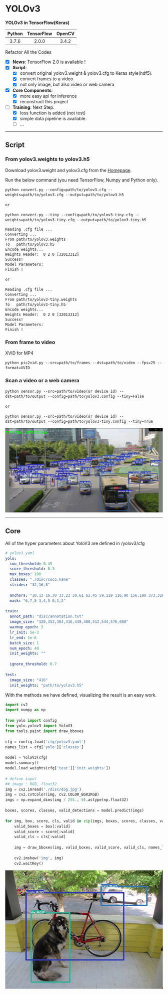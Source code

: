 # YOLOv3

**YOLOv3 in TensorFlow(Keras)**

| Python | TensorFlow | OpenCV |
| :----: | :--------: | :----: |
| 3.7.6  |   2.0.0    | 3.4.2  |

Refactor All the Codes
- [x] **News**: TensorFlow 2.0 is available !
- [x] **Script**: 
  - [x] convert original yolov3.weight & yolov3.cfg to Keras style(hdf5).
  - [x] convert frames to a video
  - [x] not only image, but also video or web camera
- [x] **Core Components**:
  - [x] more easy api for inference
  - [x] reconstruct this project
- [ ] **Training**: Next Step.
  - [x] loss function is added (not test)
  - [x] simple data pipeline is available.
  - [ ] ...

---

## Script

### From yolov3.weights to yolov3.h5
Download yolov3.weight and yolov3.cfg from the [Homepage](https://pjreddie.com/darknet/yolo/).

Run the below command (you need TensorFlow, Numpy and Python only).

```shell script
python convert.py --config=path/to/yolov3.cfg --weights=path/to/yolov3.cfg --output=path/to/yolov3.h5 

or

python convert.py --tiny --config=path/to/yolov3-tiny.cfg --weights=path/to/yolov3-tiny.cfg --output=path/to/yolov3-tiny.h5 
```

```shell script
Reading .cfg file ...
Converting ...
From path/to/yolov3.weights
To   path/to/yolov3.h5
Encode weights...
Weights Header:  0 2 0 [32013312]
Success!
Model Parameters:
Finish !

or

Reading .cfg file ...
Converting ...
From path/to/yolov3-tiny.weights
To   path/to/yolov3-tiny.h5
Encode weights...
Weights Header:  0 2 0 [32013312]
Success!
Model Parameters:
Finish !
```

### From frame to video
XVID for MP4
```shell script
python pic2vid.py --src=path/to/frames --dst=path/to/video --fps=25 --format=XVID
```

### Scan a video or a web camera 

```shell script
python sensor.py --src=path/to/video(or device id) --dst=path/to/output --config=path/to/yolov3.config --tiny=False

or

python sensor.py --src=path/to/video(or device id) --dst=path/to/output --config=path/to/yolov3-tiny.config --tiny=True
```
![street](./disc/street.png)

---

## Core 

All of the hyper parameters about YoloV3 are defined in /yolov3/cfg
```yaml
# yolov3.yaml
yolo:
  iou_threshold: 0.45
  score_threshold: 0.3
  max_boxes: 100
  classes: "./disc/coco.name"
  strides: "32,16,8"

  anchors: "10,13 16,30 33,23 30,61 62,45 59,119 116,90 156,198 373,326"
  mask: "6,7,8 3,4,5 0,1,2"

train:
  annot_path: "disc/annotation.txt"
  image_size: "320,352,384,416,448,480,512,544,576,608"
  warmup_epoch: 2
  lr_init: 5e-3
  lr_end: 1e-6
  batch_size: 1
  num_epoch: 40
  init_weights: ""

  ignore_threshold: 0.7

test:
  image_size: "416"
  init_weights: "path/to/yolov3.h5"
```

With the methods we have defined, visualizing the result is an easy work.

```python
import cv2
import numpy as np

from yolo import config
from yolo.yolov3 import YoloV3
from tools.paint import draw_bboxes

cfg = config.load('cfg/yolov3.yaml')
names_list = cfg['yolo']['classes']

model = YoloV3(cfg)
model.summary()
model.load_weights(cfg['test']['init_weights'])

# define input
## image : RGB, float32
img = cv2.imread('./disc/dog.jpg')
img = cv2.cvtColor(img, cv2.COLOR_BGR2RGB)
imgs = np.expand_dims(img / 255., 0).astype(np.float32)

boxes, scores, classes, valid_detections = model.predict(imgs)

for img, box, score, cls, valid in zip(imgs, boxes, scores, classes, valid_detections):
    valid_boxes = box[:valid]
    valid_score = score[:valid]
    valid_cls = cls[:valid]

    img = draw_bboxes(img, valid_boxes, valid_score, valid_cls, names_list)

    cv2.imshow('img', img)
    cv2.waitKey()
```

![dog](./disc/dog_ans.jpg)





